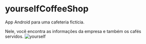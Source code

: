 # yourselfCoffeeShop
App Android para uma cafeteria fictícia.

Nele, você encontra as informações da empresa e também os cafés servidos. 
![yourself](https://cloud.githubusercontent.com/assets/10133177/25550837/04fcd4b2-2c53-11e7-86f1-6804a6b8f6e0.gif)

